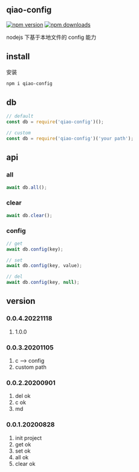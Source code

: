 ## qiao-config

[![npm version](https://img.shields.io/npm/v/qiao-config.svg?style=flat-square)](https://www.npmjs.org/package/qiao-config)
[![npm downloads](https://img.shields.io/npm/dm/qiao-config.svg?style=flat-square)](https://npm-stat.com/charts.html?package=qiao-config)

nodejs 下基于本地文件的 config 能力

## install

安装

```bash
npm i qiao-config
```

## db

```javascript
// default
const db = require('qiao-config')();

// custom
const db = require('qiao-config')('your path');
```

## api

### all

```javascript
await db.all();
```

### clear

```javascript
await db.clear();
```

### config

```javascript
// get
await db.config(key);

// set
await db.config(key, value);

// del
await db.config(key, null);
```

## version

### 0.0.4.20221118

1. 1.0.0

### 0.0.3.20201105

1. c --> config
2. custom path

### 0.0.2.20200901

1. del ok
2. c ok
3. md

### 0.0.1.20200828

1. init project
2. get ok
3. set ok
4. all ok
5. clear ok
